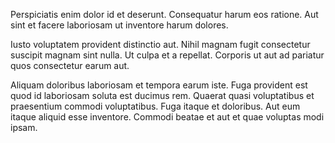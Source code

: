 Perspiciatis enim dolor id et deserunt. Consequatur harum eos ratione. Aut sint et facere laboriosam ut inventore harum dolores.
 Iusto voluptatem provident distinctio aut. Nihil magnam fugit consectetur suscipit magnam sint nulla. Ut culpa et a repellat. Corporis ut aut ad pariatur quos consectetur earum aut.
 Aliquam doloribus laboriosam et tempora earum iste. Fuga provident est quod id laboriosam soluta est ducimus rem. Quaerat quasi voluptatibus et praesentium commodi voluptatibus. Fuga itaque et doloribus. Aut eum itaque aliquid esse inventore. Commodi beatae et aut et quae voluptas modi ipsam.